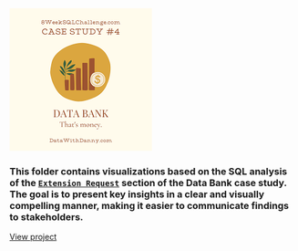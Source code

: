 ![Project Logo](../images/case4_logo.png)

### This folder contains visualizations based on the SQL analysis of the [`Extension Request`](https://github.com/shdrn2402/Eight-week-SQL-challenge/tree/main/Case%20Study%20%234-Data%20Bank) section of the Data Bank case study. The goal is to present key insights in a clear and visually compelling manner, making it easier to communicate findings to stakeholders.  


[View project](https://nbviewer.org/github/shdrn2402/Eight-week-SQL-challenge_Visualization/blob/main/Case%20Study%20%234-Data%20Bank/Case_4_ext_visualization.ipynb)